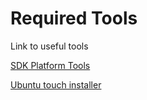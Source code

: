 # Required Tools

Link to useful tools

[SDK Platform Tools](https://developer.android.com/tools/releases/platform-tools)

[Ubuntu touch installer](https://devices.ubuntu-touch.io/installer/) 


